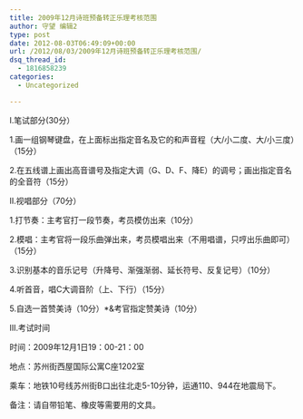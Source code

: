 ```yaml
---
title: 2009年12月诗班预备转正乐理考核范围
author: 守望 编辑2
type: post
date: 2012-08-03T06:49:09+00:00
url: /2012/08/03/2009年12月诗班预备转正乐理考核范围/
dsq_thread_id:
  - 1816858239
categories:
  - Uncategorized

---
```

I.笔试部分(30分）
  
1.画一组钢琴键盘，在上面标出指定音名及它的和声音程（大/小二度、大/小三度）（15分）
  
2.在五线谱上画出高音谱号及指定大调（G、D、F、降E）的调号；画出指定音名的全音符（15分）
  
II.视唱部分（70分）
  
1.打节奏：主考官打一段节奏，考员模仿出来（10分）
  
2.模唱：主考官将一段乐曲弹出来，考员模唱出来（不用唱谱，只哼出乐曲即可）（15分）
  
3.识别基本的音乐记号（升降号、渐强渐弱、延长符号、反复记号）（10分）
  
4.听首音，唱C大调音阶（上、下行）（15分）
  
5.自选一首赞美诗（10分）*&考官指定赞美诗（10分）
  
III.考试时间
  
时间：2009年12月1日19：00-21：00
  
地点：苏州街西屋国际公寓C座1202室
  
乘车：地铁10号线苏州街B口出往北走5-10分钟，运通110、944在地震局下。
  
备注：请自带铅笔、橡皮等需要用的文具。